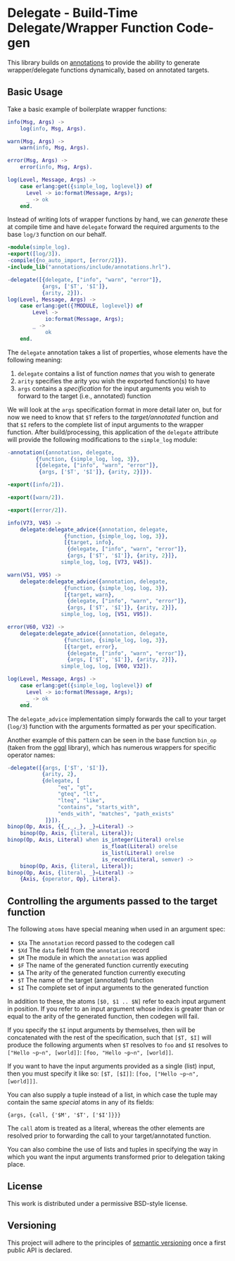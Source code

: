 # Delegate - Build-Time Delegate/Wrapper Function Code-gen

This library builds on 
[annotations](https://github.com/hyperthunk/annotations) to provide the 
ability to generate wrapper/delegate functions dynamically, based on annotated
targets.

## Basic Usage

Take a basic example of boilerplate wrapper functions:

```erlang
info(Msg, Args) ->
    log(info, Msg, Args).

warn(Msg, Args) ->
    warn(info, Msg, Args).

error(Msg, Args) ->
    error(info, Msg, Args).

log(Level, Message, Args) ->
    case erlang:get({simple_log, loglevel}) of
      Level -> io:format(Message, Args);
      _ -> ok
    end.
```

Instead of writing lots of wrapper functions by hand, we can *generate* these
at compile time and have `delegate` forward the required arguments to the 
base `log/3` function on our behalf.

```erlang
-module(simple_log).
-export([log/3]).
-compile({no_auto_import, [error/2]}).
-include_lib("annotations/include/annotations.hrl").

-delegate([{delegate, ["info", "warn", "error"]},
           {args, ['$T', '$I']},
           {arity, 2}]).
log(Level, Message, Args) ->
    case erlang:get({?MODULE, loglevel}) of
        Level ->
            io:format(Message, Args);
        _ ->
            ok
    end.
```

The `delegate` annotation takes a list of properties, whose elements have the
following meaning:

1. `delegate` contains a list of function *names* that you wish to generate
2. `arity` specifies the arity you wish the exported function(s) to have
3. `args` contains a *specification* for the input arguments you wish to forward to the target (i.e., annotated) function

We will look at the `args` specification format in more detail later on, but
for now we need to know that `$T` refers to the *target/annotated* function
and that `$I` refers to the complete list of input arguments to the wrapper
function. After build/processing, this application of the `delegate` attribute
will provide the following modifications to the `simple_log` module:

```erlang
-annotation({annotation, delegate,
	     {function, {simple_log, log, 3}},
	     [{delegate, ["info", "warn", "error"]},
	      {args, ['$T', '$I']}, {arity, 2}]}).

-export([info/2]).

-export([warn/2]).

-export([error/2]).

info(V73, V45) ->
    delegate:delegate_advice({annotation, delegate,
			      {function, {simple_log, log, 3}},
			      [{target, info},
			       {delegate, ["info", "warn", "error"]},
			       {args, ['$T', '$I']}, {arity, 2}]},
			     simple_log, log, [V73, V45]).

warn(V51, V95) ->
    delegate:delegate_advice({annotation, delegate,
			      {function, {simple_log, log, 3}},
			      [{target, warn},
			       {delegate, ["info", "warn", "error"]},
			       {args, ['$T', '$I']}, {arity, 2}]},
			     simple_log, log, [V51, V95]).

error(V60, V32) ->
    delegate:delegate_advice({annotation, delegate,
			      {function, {simple_log, log, 3}},
			      [{target, error},
			       {delegate, ["info", "warn", "error"]},
			       {args, ['$T', '$I']}, {arity, 2}]},
			     simple_log, log, [V60, V32]).

log(Level, Message, Args) ->
    case erlang:get({simple_log, loglevel}) of
      Level -> io:format(Message, Args);
      _ -> ok
    end.
```

The `delegate_advice` implementation simply forwards the call to your 
target (`log/3`) function with the arguments formatted as per your 
specification.

Another example of this pattern can be seen in the base function `bin_op`
(taken from the [ogql](https://github.com/hyperthunk/ogql) library), which has
numerous wrappers for specific operator names:

```erlang
-delegate([{args, ['$T', '$I']},
           {arity, 2},
           {delegate, [
                "eq", "gt",
                "gteq", "lt",
                "lteq", "like", 
                "contains", "starts_with",
                "ends_with", "matches", "path_exists"
            ]}]).
binop(Op, Axis, {{_,_,_}, _}=Literal) ->
    binop(Op, Axis, {literal, Literal});
binop(Op, Axis, Literal) when is_integer(Literal) orelse
                              is_float(Literal) orelse
                              is_list(Literal) orelse
                              is_record(Literal, semver) ->
    binop(Op, Axis, {literal, Literal});
binop(Op, Axis, {literal, _}=Literal) ->
    {Axis, {operator, Op}, Literal}.
```

## Controlling the arguments passed to the target function

The following `atoms` have special meaning when used in an argument spec:

- `$Xa` The `annotation` record passed to the codegen call
- `$Xd` The `data` field from the `annotation` record
- `$M`  The module in which the `annotation` was applied
- `$F`  The name of the generated function currently executing
- `$A`  The arity of the generated function currently executing
- `$T`  The name of the target (annotated) function
- `$I`  The complete set of input arguments to the generated function

In addition to these, the atoms `[$0, $1 .. $N]` refer to each input argument
in position. If you refer to an input argument whose index is greater than or
equal to the arity of the generated function, then codegen will fail.

If you specify the `$I` input arguments by themselves, then will be 
concatenated with the rest of the specification, such that `[$T, $I]` will
produce the following arguments when `$T` resolves to `foo` and `$I` resolves
to `["Hello ~p~n", [world]]`: `[foo, "Hello ~p~n", [world]]`.

If you want to have the input arguments provided as a single (list) input, 
then you must specify it like so: `[$T, [$I]]`: `[foo, ["Hello ~p~n", [world]]]`.

You can also supply a tuple instead of a list, in which case the tuple may
contain the same *special* atoms in any of its fields:

    {args, {call, {'$M', '$T', ['$I']}}}

The `call` atom is treated as a literal, whereas the other elements are 
resolved prior to forwarding the call to your target/annotated function.

You can also combine the use of lists and tuples in specifying the way in 
which you want the input arguments transformed prior to delegation taking
place.

## License

This work is distributed under a permissive BSD-style license.

## Versioning

This project will adhere to the principles of
[semantic versioning](http://semver.org) once a first public API is declared.
